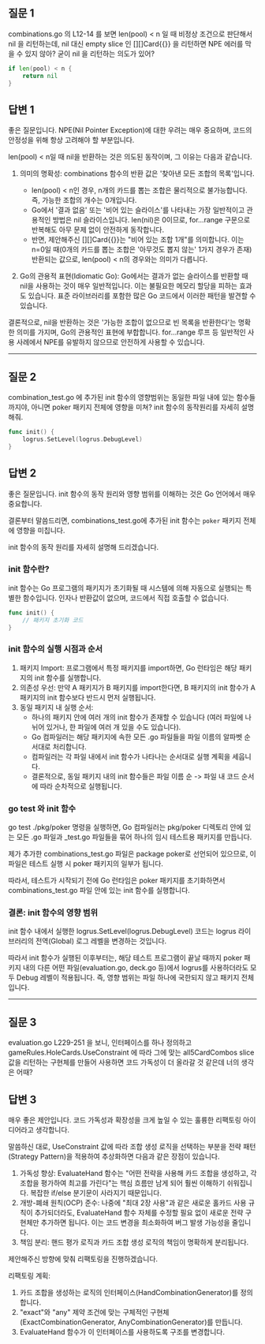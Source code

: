 ## 질문 1

combinations.go 의 L12-14 를 보면 len(pool) < n 일 때 비정상 조건으로 판단해서 nil 을 리턴하는데, nil 대신 empty slice 인 [][]Card{{}} 을 리턴하면 NPE 에러를 막을 수 있지 않아? 굳이 nil 을 리턴하는 의도가 있어?

```go
if len(pool) < n {
    return nil
}
```

## 답변 1

좋은 질문입니다. NPE(Nil Pointer Exception)에 대한 우려는 매우 중요하며, 코드의 안정성을 위해 항상 고려해야 할 부분입니다.

len(pool) < n일 때 nil을 반환하는 것은 의도된 동작이며, 그 이유는 다음과 같습니다.

1. 의미의 명확성: combinations 함수의 반환 값은 '찾아낸 모든 조합의 목록'입니다.
    * len(pool) < n인 경우, n개의 카드를 뽑는 조합은 물리적으로 불가능합니다. 즉, 가능한 조합의 개수는 0개입니다.
    * Go에서 '결과 없음' 또는 '비어 있는 슬라이스'를 나타내는 가장 일반적이고 관용적인 방법은 nil 슬라이스입니다. len(nil)은 0이므로, for...range 구문으로 반복해도 아무 문제 없이 안전하게 동작합니다.
    * 반면, 제안해주신 [][]Card{{}}는 "비어 있는 조합 1개"를 의미합니다. 이는 n=0일 때(0개의 카드를 뽑는 조합은 '아무것도 뽑지 않는' 1가지 경우가 존재) 반환되는 값으로, len(pool) < n의 경우와는 의미가 다릅니다.

2. Go의 관용적 표현(Idiomatic Go): Go에서는 결과가 없는 슬라이스를 반환할 때 nil을 사용하는 것이 매우 일반적입니다. 이는 불필요한 메모리 할당을 피하는 효과도 있습니다. 표준 라이브러리를 포함한 많은 Go 코드에서 이러한 패턴을 발견할 수 있습니다.

결론적으로, nil을 반환하는 것은 '가능한 조합이 없으므로 빈 목록을 반환한다'는 명확한 의미를 가지며, Go의 관용적인 표현에 부합합니다. for...range 루프 등 일반적인 사용 사례에서 NPE를 유발하지 않으므로 안전하게 사용할 수 있습니다.

---

## 질문 2

combination_test.go 에 추가된 init 함수의 영향범위는 동일한 파일 내에 있는 함수들까지야, 아니면 poker 패키지 전체에 영향을 미쳐? init 함수의 동작원리를 자세히 설명해줘.

```go
func init() {
    logrus.SetLevel(logrus.DebugLevel)
}
```

## 답변 2

좋은 질문입니다. init 함수의 동작 원리와 영향 범위를 이해하는 것은 Go 언어에서 매우 중요합니다.

결론부터 말씀드리면, combinations_test.go에 추가된 init 함수는 `poker` 패키지 전체에 영향을 미칩니다.

init 함수의 동작 원리를 자세히 설명해 드리겠습니다.

### init 함수란?

init 함수는 Go 프로그램의 패키지가 초기화될 때 시스템에 의해 자동으로 실행되는 특별한 함수입니다. 인자나 반환값이 없으며, 코드에서 직접 호출할 수 없습니다.

```go
func init() {
    // 패키지 초기화 코드
}
```

### init 함수의 실행 시점과 순서

1. 패키지 Import: 프로그램에서 특정 패키지를 import하면, Go 런타임은 해당 패키지의 init 함수를 실행합니다.
2. 의존성 우선: 만약 A 패키지가 B 패키지를 import한다면, B 패키지의 init 함수가 A 패키지의 init 함수보다 반드시 먼저 실행됩니다.
3. 동일 패키지 내 실행 순서:
    * 하나의 패키지 안에 여러 개의 init 함수가 존재할 수 있습니다 (여러 파일에 나뉘어 있거나, 한 파일에 여러 개 있을 수도 있습니다).
    * Go 컴파일러는 해당 패키지에 속한 모든 .go 파일들을 파일 이름의 알파벳 순서대로 처리합니다.
    * 컴파일러는 각 파일 내에서 init 함수가 나타나는 순서대로 실행 계획을 세웁니다.
    * 결론적으로, 동일 패키지 내의 init 함수들은 파일 이름 순 -> 파일 내 코드 순서에 따라 순차적으로 실행됩니다.

### go test 와 init 함수

go test ./pkg/poker 명령을 실행하면, Go 컴파일러는 pkg/poker 디렉토리 안에 있는 모든 .go 파일과 _test.go 파일들을 묶어 하나의 임시 테스트용 패키지를 만듭니다.

제가 추가한 combinations_test.go 파일은 package poker로 선언되어 있으므로, 이 파일은 테스트 실행 시 poker 패키지의 일부가 됩니다.

따라서, 테스트가 시작되기 전에 Go 런타임은 poker 패키지를 초기화하면서 combinations_test.go 파일 안에 있는 init 함수를 실행합니다.

### 결론: init 함수의 영향 범위

init 함수 내에서 실행한 logrus.SetLevel(logrus.DebugLevel) 코드는 logrus 라이브러리의 전역(Global) 로그 레벨을 변경하는 것입니다.

따라서 init 함수가 실행된 이후부터는, 해당 테스트 프로그램이 끝날 때까지 poker 패키지 내의 다른 어떤 파일(evaluation.go, deck.go 등)에서 logrus를 사용하더라도 모두 Debug 레벨이 적용됩니다. 즉, 영향 범위는 파일 하나에 국한되지 않고 패키지 전체입니다.

---

## 질문 3

evaluation.go L229-251 을 보니, 인터페이스를 하나 정의하고 gameRules.HoleCards.UseConstraint 에 따라 그에 맞는 all5CardCombos slice 값을 리턴하는 구현체를 만들어 사용하면 코드 가독성이 더 올라갈 것 같은데 너의 생각은 어때?

## 답변 3

매우 좋은 제안입니다. 코드 가독성과 확장성을 크게 높일 수 있는 훌륭한 리팩토링 아이디어라고 생각합니다.

말씀하신 대로, UseConstraint 값에 따라 조합 생성 로직을 선택하는 부분을 전략 패턴(Strategy Pattern)을 적용하여 추상화하면 다음과 같은 장점이 있습니다.

1. 가독성 향상: EvaluateHand 함수는 "어떤 전략을 사용해 카드 조합을 생성하고, 각 조합을 평가하여 최고를 가린다"는 핵심 흐름만 남게 되어 훨씬 이해하기 쉬워집니다. 복잡한 if/else 분기문이 사라지기 때문입니다.
2. 개방-폐쇄 원칙(OCP) 준수: 나중에 "최대 2장 사용"과 같은 새로운 홀카드 사용 규칙이 추가되더라도, EvaluateHand 함수 자체를 수정할 필요 없이 새로운 전략 구현체만 추가하면 됩니다. 이는 코드 변경을 최소화하여 버그 발생 가능성을 줄입니다.
3. 책임 분리: 핸드 평가 로직과 카드 조합 생성 로직의 책임이 명확하게 분리됩니다.

제안해주신 방향에 맞춰 리팩토링을 진행하겠습니다.

리팩토링 계획:

1. 카드 조합을 생성하는 로직의 인터페이스(HandCombinationGenerator)를 정의합니다.
2. "exact"와 "any" 제약 조건에 맞는 구체적인 구현체(ExactCombinationGenerator, AnyCombinationGenerator)를 만듭니다.
3. EvaluateHand 함수가 이 인터페이스를 사용하도록 구조를 변경합니다.
